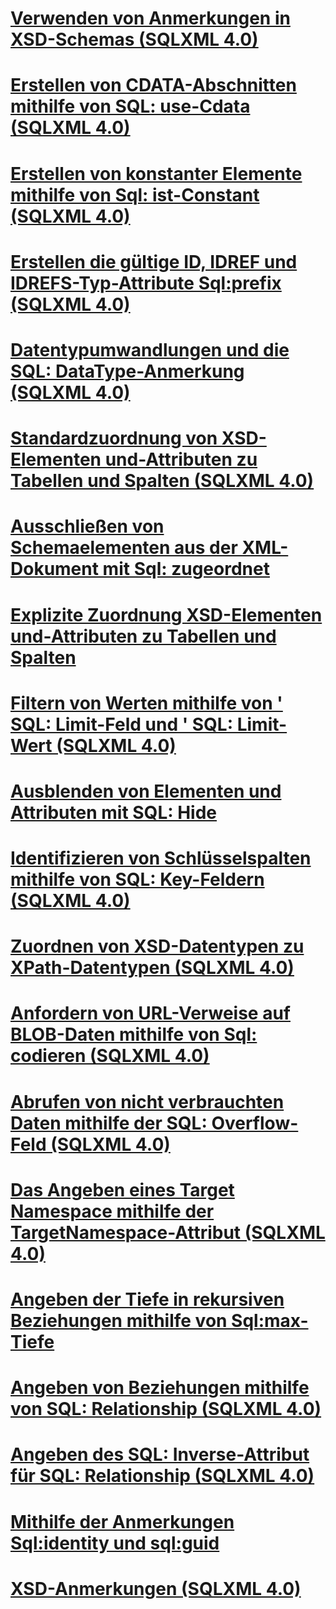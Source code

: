 # [Verwenden von Anmerkungen in XSD-Schemas (SQLXML 4.0)](using-annotations-in-xsd-schemas-sqlxml-4-0.md)

# [Erstellen von CDATA-Abschnitten mithilfe von SQL: use-Cdata (SQLXML 4.0)](creating-cdata-sections-using-sql-use-cdata-sqlxml-4-0.md)
# [Erstellen von konstanter Elemente mithilfe von Sql: ist-Constant (SQLXML 4.0)](creating-constant-elements-using-sql-is-constant-sqlxml-4-0.md)
# [Erstellen die gültige ID, IDREF und IDREFS-Typ-Attribute Sql:prefix (SQLXML 4.0)](creating-valid-id-idref-and-idrefs-type-attributes-using-sql-prefix-sqlxml-4-0.md)
# [Datentypumwandlungen und die SQL: DataType-Anmerkung (SQLXML 4.0)](data-type-coercions-and-the-sql-datatype-annotation-sqlxml-4-0.md)
# [Standardzuordnung von XSD-Elementen und-Attributen zu Tabellen und Spalten (SQLXML 4.0)](default-mapping-of-xsd-elements-and-attributes-to-tables-and-columns-sqlxml-4-0.md)
# [Ausschließen von Schemaelementen aus der XML-Dokument mit Sql: zugeordnet](excluding-schema-elements-from-the-xml-document-using-sql-mapped.md)
# [Explizite Zuordnung XSD-Elementen und-Attributen zu Tabellen und Spalten](explicit-mapping-xsd-elements-and-attributes-to-tables-and-columns.md)
# [Filtern von Werten mithilfe von ' SQL: Limit-Feld und ' SQL: Limit-Wert (SQLXML 4.0)](filtering-values-using-sql-limit-field-and-sql-limit-value-sqlxml-4-0.md)
# [Ausblenden von Elementen und Attributen mit SQL: Hide](hiding-elements-and-attributes-by-using-sql-hide.md)
# [Identifizieren von Schlüsselspalten mithilfe von SQL: Key-Feldern (SQLXML 4.0)](identifying-key-columns-using-sql-key-fields-sqlxml-4-0.md)
# [Zuordnen von XSD-Datentypen zu XPath-Datentypen (SQLXML 4.0)](mapping-xsd-data-types-to-xpath-data-types-sqlxml-4-0.md)
# [Anfordern von URL-Verweise auf BLOB-Daten mithilfe von Sql: codieren (SQLXML 4.0)](requesting-url-references-to-blob-data-using-sql-encode-sqlxml-4-0.md)
# [Abrufen von nicht verbrauchten Daten mithilfe der SQL: Overflow-Feld (SQLXML 4.0)](retrieving-unconsumed-data-using-the-sql-overflow-field-sqlxml-4-0.md)
# [Das Angeben eines Target Namespace mithilfe der TargetNamespace-Attribut (SQLXML 4.0)](specifying-a-target-namespace-using-the-targetnamespace-attribute-sqlxml-4-0.md)
# [Angeben der Tiefe in rekursiven Beziehungen mithilfe von Sql:max-Tiefe](specifying-depth-in-recursive-relationships-by-using-sql-max-depth.md)
# [Angeben von Beziehungen mithilfe von SQL: Relationship (SQLXML 4.0)](specifying-relationships-using-sql-relationship-sqlxml-4-0.md)
# [Angeben des SQL: Inverse-Attribut für SQL: Relationship (SQLXML 4.0)](specifying-the-sql-inverse-attribute-on-sql-relationship-sqlxml-4-0.md)
# [Mithilfe der Anmerkungen Sql:identity und sql:guid](using-the-sql-identity-and-sql-guid-annotations.md)
# [XSD-Anmerkungen (SQLXML 4.0)](xsd-annotations-sqlxml-4-0.md)

